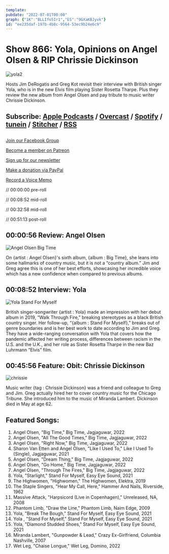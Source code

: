 ```yaml
---
template: 
pubdate: "2022-07-01T00:00"
graph: {"1K":"BLLIfo5Ir1","ES":"9GXaKBJyvk"}
id: "ee235daf-197b-4b8c-9564-53ec9b24e6c9"
---
```






# Show 866: Yola, Opinions on Angel Olsen & RIP Chrissie Dickinson

![yola2](https://static.soundopinions.org/images/2022/yola2.webp)

Hosts Jim DeRogatis and Greg Kot revisit their interview with British singer Yola, who is in the new Elvis film playing Sister Rosetta Tharpe. Plus they review the new album from Angel Olsen and pay tribute to music writer Chrissie Dickinson.



## Subscribe: [Apple Podcasts](https://itunes.apple.com/us/podcast/sound-opinions/id94793843) / [Overcast](https://overcast.fm/itunes94793843/sound-opinions) / [Spotify](https://open.spotify.com/show/1kNR8YL7TBrQuRxDdS4wtU) / [tunein](https://tunein.com/podcasts/Music-Podcasts/Sound-Opinions-p60273/) / [Stitcher](http://www.stitcher.com/podcast/sound-opinions) / [RSS](https://feeds.simplecast.com/Nn6fjnB0)



## 

[Join our Facebook Group](https://bit.ly/3sivr9T)

[Become a member on Patreon](https://bit.ly/3slWZvc)

[Sign up for our newsletter](https://bit.ly/3eEvRnG)

[Make a donation via PayPal](https://bit.ly/3dmt9lU)

[Record a Voice Memo](https://bit.ly/2RyD5Ah)

// 00:00:00 pre-roll

// 00:08:52 mid-roll

// 00:32:58 mid-roll

// 00:51:13 post-roll



## 00:00:56 Review: Angel Olsen

![Angel Olsen Big Time](https://static.soundopinions.org/assets/866/1K12.jpg)

On {artist : Angel Olsen}'s sixth album, {album : Big Time}, she leans into some hallmarks of country music, but it is not a “country album.” Jim and Greg agree this is one of her best efforts, showcasing her incredible voice which has a new confidence when compared to previous albums.



## 00:08:52 Interview: Yola

![Yola Stand For Myself](https://static.soundopinions.org/assets/866/ES3.jpg)

British singer-songwriter {artist : Yola} made an impression with her debut album in 2019, “Walk Through Fire,” breaking stereotypes as a black British country singer. Her follow-up, “{album : Stand For Myself},” breaks out of genre boundaries and is her best work to date according to Jim and Greg. They have a wide-ranging conversation with Yola that covers how the pandemic affected her writing process, differences between racism in the U.S. and the U.K., and her role as Sister Rosetta Tharpe in the new Baz Luhrmann “Elvis” film.



## 00:45:56 Feature: Obit: Chrissie Dickinson

![chrissie](https://static.soundopinions.org/images/2022/chrissie.jpeg)

Music writer {tag : Chrissie Dickinson} was a friend and colleague to Greg and Jim. Greg actually hired her to cover country music for the Chicago Tribune. She introduced him to the music of Miranda Lambert. Dickinson died in May at age 62.



## Featured Songs:

1. Angel Olsen, "Big Time," Big Time, Jagjaguwar, 2022
2. Angel Olsen, "All The Good Times," Big Time, Jagjaguwar, 2022
3. Angel Olsen, "Right Now," Big Time, Jagjaguwar, 2022
4. Sharon Van Etten and Angel Olsen, "Like I Used To," Like I Used To (Single), Jagjaguwar, 2021
5. Angel Olsen, "Dream Thing," Big Time, Jagjaguwar, 2022
6. Angel Olsen, "Go Home," Big Time, Jagjaguwar, 2022
7. Angel Olsen, "Through The Fires," Big Time, Jagjaguwar, 2022
8. Yola, "Starlight," Stand For Myself, Easy Eye Sound, 2021
9. The Highwomen, "Highwomen," The Highwomen, Elektra, 2019
10. The Staple Singers, "Hear My Call, Here," Hammer And Nails, Riverside, 1962
11. Massive Attack, "Harpsicord (Live in Copenhagen)," Unreleased, NA, 2008
12. Phantom Limb, "Draw the Line," Phantom Limb, Naim Edge, 2009
13. Yola, "Break The Bough," Stand For Myself, Easy Eye Sound, 2021
14. Yola , "Stand For Myself," Stand For Myself, Easy Eye Sound, 2021
15. Yola, "Diamond Studded Shoes," Stand For Myself, Easy Eye Sound, 2021
16. Miranda Lambert, "Gunpowder & Lead," Crazy Ex-Girlfriend, Columbia Nashville, 2007
17. Wet Leg, "Chaise Longue," Wet Leg, Domino, 2022